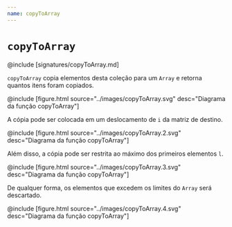 ```yaml
---
name: copyToArray
---
```


# `copyToArray`

@include [signatures/copyToArray.md]

`copyToArray` copia elementos desta coleção para um `Array` e retorna quantos
itens foram copiados.

@include [figure.html source="../images/copyToArray.svg" desc="Diagrama da função copyToArray"]

A cópia pode ser colocada em um deslocamento de `i` da matriz de destino.

@include [figure.html source="../images/copyToArray.2.svg" desc="Diagrama da função copyToArray"]

Além disso, a cópia pode ser restrita ao máximo dos primeiros elementos `l`.

@include [figure.html source="../images/copyToArray.3.svg" desc="Diagrama da função copyToArray"]

De qualquer forma, os elementos que excedem os limites do `Array`
será descartado.

@include [figure.html source="../images/copyToArray.4.svg" desc="Diagrama da função copyToArray"]
